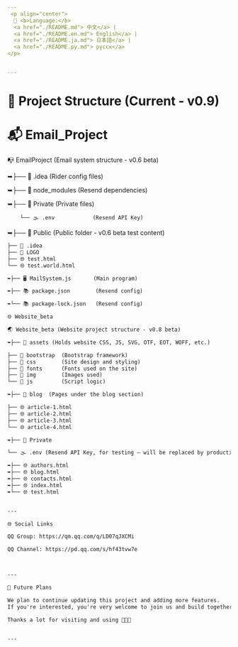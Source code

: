 ```yaml
---
 <p align="center">
  📘 <b>Language:</b>
  <a href="./README.md"> 中文</a> |
  <a href="./README.en.md"> English</a> |
  <a href="./README.ja.md"> 日本語</a> |
  <a href="./README.py.md"> русск</a>
</p>


---
```


# 📖 Project Structure (Current - v0.9)

  # 📬 Email_Project  
📭 EmailProject (Email system structure - v0.6 beta)

➥├── 📂 .idea               (Rider config files)

➥├── 📂 node_modules        (Resend dependencies)

➥├── 📂 Private             (Private files)

        └── 🌫️ .env            (Resend API Key)
        
➥├── 📂 Public              (Public folder - v0.6 beta test content)

```markdown
├── 📂 .idea
├── 📂 LOGO
├── 🌐 test.html
└── 🌐 test.world.html

➥├── 🖥️ MailSystem.js       (Main program)

➥├── 📚 package.json        (Resend config)

➥└── 📚 package-lock.json   (Resend config)

🌐 Website_beta

🌏 Website_beta (Website project structure - v0.8 beta)

➥├── 📂 assets (Holds website CSS, JS, SVG, OTF, EOT, WOFF, etc.)

├── 📂 bootstrap  (Bootstrap framework)
├── 📂 css        (Site design and styling)
├── 📂 fonts      (Fonts used on the site)
├── 📂 img        (Images used)
└── 📂 js         (Script logic)

➥├── 📂 blog  (Pages under the blog section)

├── 🌐 article-1.html
├── 🌐 article-2.html
├── 🌐 article-3.html
└── 🌐 article-4.html

➥├── 📂 Private

└── 🌫️ .env (Resend API Key, for testing — will be replaced by production version)

➥├── 🌐 authors.html
➥├── 🌐 blog.html
➥├── 🌐 contacts.html
➥├── 🌐 index.html
➥└── 🌐 test.html


---

🌐 Social Links

QQ Group: https://qm.qq.com/q/LD07qJXCMi

QQ Channel: https://pd.qq.com/s/hf43tvw7e



---

🔮 Future Plans

We plan to continue updating this project and adding more features.
If you're interested, you're very welcome to join us and build together!

Thanks a lot for visiting and using 🚀😊🤝


---
